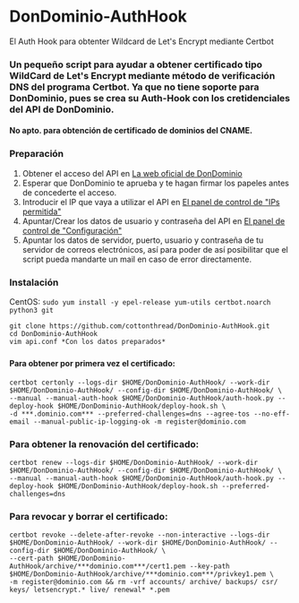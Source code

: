 # DonDominio-AuthHook
El Auth Hook para obtenter Wildcard de Let's Encrypt mediante Certbot

### Un pequeño script para ayudar a obtener certificado tipo WildCard de Let's Encrypt mediante método de verificación DNS del programa Certbot. Ya que no tiene soporte para DonDominio, pues se crea su Auth-Hook con los cretidenciales del API de DonDominio.
#### No apto. para obtención de certificado de dominios del CNAME.

### Preparación

1. Obtener el acceso del API en [La web oficial de DonDominio](https://www.dondominio.com/products/api/#requestaccess)
2. Esperar que DonDominio te aprueba y te hagan firmar los papeles antes de concederte el acceso.
3. Introducir el IP que vaya a utilizar el API en [El panel de control de "IPs permitida"](https://www.dondominio.com/admin/account/api)
4. Apuntar/Crear los datos de usuario y contraseña del API en [El panel de control de "Configuración"](https://www.dondominio.com/admin/account/api)
5. Apuntar los datos de servidor, puerto, usuario y contraseña de tu servidor de correos electrónicos, así para poder de así posibilitar que el script pueda mandarte un mail en caso de error directamente.


### Instalación

CentOS:
`
sudo yum install -y epel-release yum-utils certbot.noarch python3 git
`
```
git clone https://github.com/cottonthread/DonDominio-AuthHook.git
cd DonDominio-AuthHook
vim api.conf *Con los datos preparados*
```


###

#### Para obtener por primera vez el certificado:
```
certbot certonly --logs-dir $HOME/DonDominio-AuthHook/ --work-dir $HOME/DonDominio-AuthHook/ --config-dir $HOME/DonDominio-AuthHook/ \
--manual --manual-auth-hook $HOME/DonDominio-AuthHook/auth-hook.py --deploy-hook $HOME/DonDominio-AuthHook/deploy-hook.sh \
-d ***.dominio.com*** --preferred-challenges=dns --agree-tos --no-eff-email --manual-public-ip-logging-ok -m register@dominio.com
```
### Para obtener la renovación del certificado:
```
certbot renew --logs-dir $HOME/DonDominio-AuthHook/ --work-dir $HOME/DonDominio-AuthHook/ --config-dir $HOME/DonDominio-AuthHook/ \
--manual --manual-auth-hook $HOME/DonDominio-AuthHook/auth-hook.py --deploy-hook $HOME/DonDominio-AuthHook/deploy-hook.sh --preferred-challenges=dns
```
### Para revocar y borrar el certificado:
```
certbot revoke --delete-after-revoke --non-interactive --logs-dir $HOME/DonDominio-AuthHook/ --work-dir $HOME/DonDominio-AuthHook/ --config-dir $HOME/DonDominio-AuthHook/ \
--cert-path $HOME/DonDominio-AuthHook/archive/***dominio.com***/cert1.pem --key-path $HOME/DonDominio-AuthHook/archive/***dominio.com***/privkey1.pem \
-m register@dominio.com && rm -vrf accounts/ archive/ backups/ csr/ keys/ letsencrypt.* live/ renewal* *.pem
```
